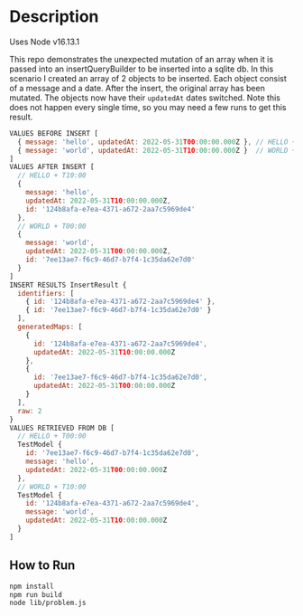 # Description

Uses Node v16.13.1

This repo demonstrates the unexpected mutation of an array when it is passed into an insertQueryBuilder to be inserted into a sqlite db.
In this scenario I created an array of 2 objects to be inserted. Each object consist of a message and a date. After the insert, the original array has been mutated. The objects now have their `updatedAt` dates switched. Note this does not happen every single time, so you may need a few runs to get this result.

```js
VALUES BEFORE INSERT [
  { message: 'hello', updatedAt: 2022-05-31T00:00:00.000Z }, // HELLO + T00:00
  { message: 'world', updatedAt: 2022-05-31T10:00:00.000Z }  // WORLD + T10:00
]
VALUES AFTER INSERT [
  // HELLO + T10:00
  {
    message: 'hello',
    updatedAt: 2022-05-31T10:00:00.000Z,
    id: '124b8afa-e7ea-4371-a672-2aa7c5969de4'
  },
  // WORLD + T00:00
  {
    message: 'world',
    updatedAt: 2022-05-31T00:00:00.000Z,
    id: '7ee13ae7-f6c9-46d7-b7f4-1c35da62e7d0'
  }
]
INSERT RESULTS InsertResult {
  identifiers: [
    { id: '124b8afa-e7ea-4371-a672-2aa7c5969de4' },
    { id: '7ee13ae7-f6c9-46d7-b7f4-1c35da62e7d0' }
  ],
  generatedMaps: [
    {
      id: '124b8afa-e7ea-4371-a672-2aa7c5969de4',
      updatedAt: 2022-05-31T10:00:00.000Z
    },
    {
      id: '7ee13ae7-f6c9-46d7-b7f4-1c35da62e7d0',
      updatedAt: 2022-05-31T00:00:00.000Z
    }
  ],
  raw: 2
}
VALUES RETRIEVED FROM DB [
  // HELLO + T00:00
  TestModel {
    id: '7ee13ae7-f6c9-46d7-b7f4-1c35da62e7d0',
    message: 'hello',
    updatedAt: 2022-05-31T00:00:00.000Z
  },
  // WORLD + T10:00
  TestModel {
    id: '124b8afa-e7ea-4371-a672-2aa7c5969de4',
    message: 'world',
    updatedAt: 2022-05-31T10:00:00.000Z
  }
]
```

## How to Run

```sh
npm install
npm run build
node lib/problem.js
```
